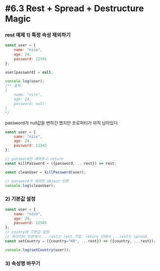 # #6.3 Rest + Spread + Destructure Magic

### rest 예제 1) 특정 속성 제외하기

```js
const user = {
    name: "nico",
    age: 24,
    password: 12345
};

user[password] = null;

console.log(user);
/** 출력
{
    name: "nico",
    age: 24,
    password: null
}
*/
```

password가 null값을 변하긴 했지만 프로퍼티가 아직 남아있다.

```js
const user = {
    name: "nico",
    age: 24,
    password: 12345
};

// password만 제외하고 return
const killPassword = ({password, ...rest}) => rest;

const cleanUser = killPassword(user);

// password가 제외된 object 반환
console.log(cleanUser);
```

### 2) 기본값 설정

```js
const user = {
    name: "nico",
    age: 24,
    password: 12345
};
// coutry에 기본값 설정
// 파라미터 부분에서 ...rest는 rest 기법. return 단에서 ...rest는 spread.
const setCountry = ({country="KR", ...rest}) => ({country, ...rest});

console.log(setCountry(user));
```

### 3) 속성명 바꾸기


